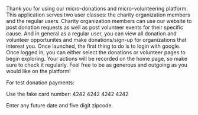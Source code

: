 Thank you for using our micro-donations and micro-volunteering platform. This application serves two user classes: the charity organization members and the regular users. Charity organization members can use our website to post donation requests as well as post volunteer events for their specific cause. And in general as a regular user, you can view all donation and volunteer opportunites and make donations/sign-up for organizations that interest you. Once launched, the first thing to do is to login with google. Once logged in, you can either select the donations or volunteer pages to begin exploring. Your actions will be recorded on the home page, so make sure to check it regularly. Feel free to be as generous and outgoing as you would like on the platform!

For test donation payments:

Use the fake card number: 4242 4242 4242 4242

Enter any future date and five digit zipcode.
